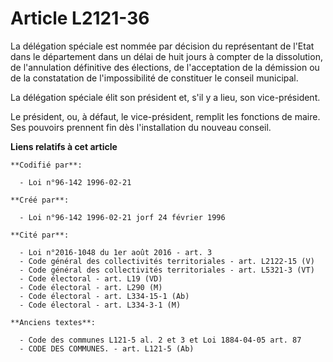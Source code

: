 # Article L2121-36

La délégation spéciale est nommée par décision du représentant de l'Etat dans le département dans un délai de huit jours à
compter de la dissolution, de l'annulation définitive des élections, de l'acceptation de la démission ou de la constatation
de l'impossibilité de constituer le conseil municipal.

La délégation spéciale élit son président et, s'il y a lieu, son vice-président.

Le président, ou, à défaut, le vice-président, remplit les fonctions de maire. Ses pouvoirs prennent fin dès l'installation
du nouveau conseil.

**Liens relatifs à cet article**

	**Codifié par**:

	  - Loi n°96-142 1996-02-21

	**Créé par**:

	  - Loi n°96-142 1996-02-21 jorf 24 février 1996

	**Cité par**:

	  - Loi n°2016-1048 du 1er août 2016 - art. 3
	  - Code général des collectivités territoriales - art. L2122-15 (V)
	  - Code général des collectivités territoriales - art. L5321-3 (VT)
	  - Code électoral - art. L19 (VD)
	  - Code électoral - art. L290 (M)
	  - Code électoral - art. L334-15-1 (Ab)
	  - Code électoral - art. L334-3-1 (M)

	**Anciens textes**:

	  - Code des communes L121-5 al. 2 et 3 et Loi 1884-04-05 art. 87
	  - CODE DES COMMUNES. - art. L121-5 (Ab)
